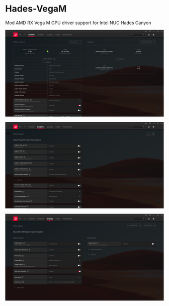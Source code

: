 # Hades-VegaM
Mod AMD RX Vega M GPU driver support for Intel NUC Hades Canyon

![system](Screenshots/system.png)

![graphics](Screenshots/graphics.png)

![display](Screenshots/display.png)